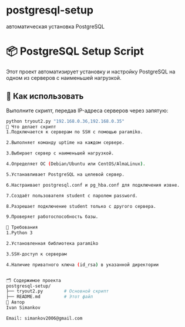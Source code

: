 # postgresql-setup
автоматическая установка PostgreSQL
# 📦 PostgreSQL Setup Script

Этот проект автоматизирует установку и настройку PostgreSQL на одном из серверов с наименьшей нагрузкой.

## 🚀 Как использовать

Выполните скрипт, передав IP-адреса серверов через запятую:

```bash
python tryout2.py "192.168.0.36,192.168.0.35"
🔧 Что делает скрипт
1.Подключается к серверам по SSH с помощью paramiko.

2.Выполняет команду uptime на каждом сервере.

3.Выбирает сервер с наименьшей нагрузкой.

4.Определяет ОС (Debian/Ubuntu или CentOS/AlmaLinux).

5.Устанавливает PostgreSQL на целевой сервер.

6.Настраивает postgresql.conf и pg_hba.conf для подключения извне.

7.Создаёт пользователя student с паролем password.

8.Разрешает подключение student только с другого сервера.

9.Проверяет работоспособность базы.

🧾 Требования
1.Python 3

2.Установленная библиотека paramiko

3.SSH-доступ к серверам

4.Наличие приватного ключа (id_rsa) в указанной директории


🗂️ Содержимое проекта
postgresql-setup/
├── tryout2.py        # Основной скрипт
├── README.md         # Этот файл
👤 Автор
Ivan Simankov

Email: simankov2006@gmail.com